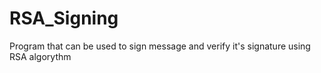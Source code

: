 # RSA_Signing
Program that can be used to sign message and verify it's signature using RSA algorythm
